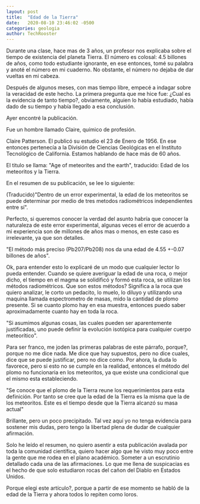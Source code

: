 ```yaml
---
layout: post
title:  "Edad de la Tierra"
date:   2020-08-10 23:46:02 -0500
categories: geologia
author: TechRooster
---
```


Durante una clase, hace mas de 3 años, un profesor nos explicaba sobre el tiempo de existencia del planeta Tierra. El número es colosal: 4.5 billones de años, como todo estudiante ignorante, en ese entonces, tomé su palabra y anoté el número en mi cuaderno. No obstante, el número no dejaba de dar vueltas en mi cabeza.

Después de algunos meses, con mas tiempo libre, empecé a indagar sobre la veracidad de este hecho. La primera pregunta que me hice fue: ¿Cual es la evidencia de tanto tiempo?, obviamente, alguien lo había estudiado, había dado de su tiempo y había llegado a esa conclusión.

Ayer encontré la publicación.

Fue un hombre llamado Claire, químico de profesión.

Claire Patterson. El publicó su estudio el 23 de Enero de 1956. En ese entonces pertenecía a la División de Ciencias Geológicas en el Instituto Tecnológico de California. Estamos hablando de hace más de 60 años.

El titulo se llama: "Age of meteorites and the earth", traducido: Edad de los meteoritos y la Tierra.

En el resumen de su publicación, se lee lo siguiente:

(Traducido)"Dentro de un error experimental, la edad de los meteoritos se puede determinar por medio de tres metodos radiométricos independientes entre sí".

Perfecto, si queremos conocer la verdad del asunto habría que conocer la naturaleza de este error experimental, algunas veces el error de acuerdo a mi experiencia son de millones de años mas o menos, en este caso es irrelevante, ya que son detalles.

"El método más preciso (Pb207/Pb208) nos da una edad de 4.55 +-0.07 billones de años".

Ok, para entender esto lo explicaré de un modo que cualquier lector lo pueda entender.
Cuando se quiere averiguar la edad de una roca, o mejor dicho, el tiempo en el magma se solidificó y formó esta roca, se utilizan los métodos radiométricos. Que son estos métodos?
Significa a la roca que quiero analizar, le corto un pedacito, lo muelo, lo diluyo y utilizando una maquina llamada espectrometro de masas, mido la cantidad de plomo presente. Si se cuanto plomo hay en esa muestra, entonces puedo saber aproximadamente cuanto hay en toda la roca.

"Si asumimos algunas cosas, las cuales pueden ser aparentemente justificadas, uno puede definir la evolución isotópica para cualquier cuerpo meteorítico". 

Para ser franco, me joden las primeras palabras de este párrafo, porque?, porque no me dice nada. Me dice que hay supuestos, pero no dice cuales, dice que se puede justificar, pero no dice como. Por ahora, la duda lo favorece, pero si esto no se cumple en la realidad, entonces el método del plomo no funcionaria en los meteoritos, ya que existe una condicional que el mismo esta estableciendo.

"Se conoce que el plomo de la Tierra reune los requerimientos para esta definición. Por tanto se cree que la edad de la Tierra es la misma que la de los meteoritos. Este es el tiempo desde que la Tierra alcanzó su masa actual"

Brillante, pero un poco precipitado. Tal vez aquí yo no tenga evidencia para sostener mis dudas, pero tengo la libertad plena de dudar de cualquier afirmación.

Solo he leído el resumen, no quiero asentir a esta publicación avalada por toda la comunidad científica, quiero hacer algo que he visto muy poco entre la gente que me rodea en el plano académico. Someter a un escrutinio detallado cada una de las afirmaciones. Lo que me llena de suspicacias es el hecho de que solo estudiaron rocas del cañon del Diablo en Estados Unidos.

Porque elegi este artículo?, porque a partir de ese momento se habló de la edad de la Tierra y ahora todos lo repiten como loros.

